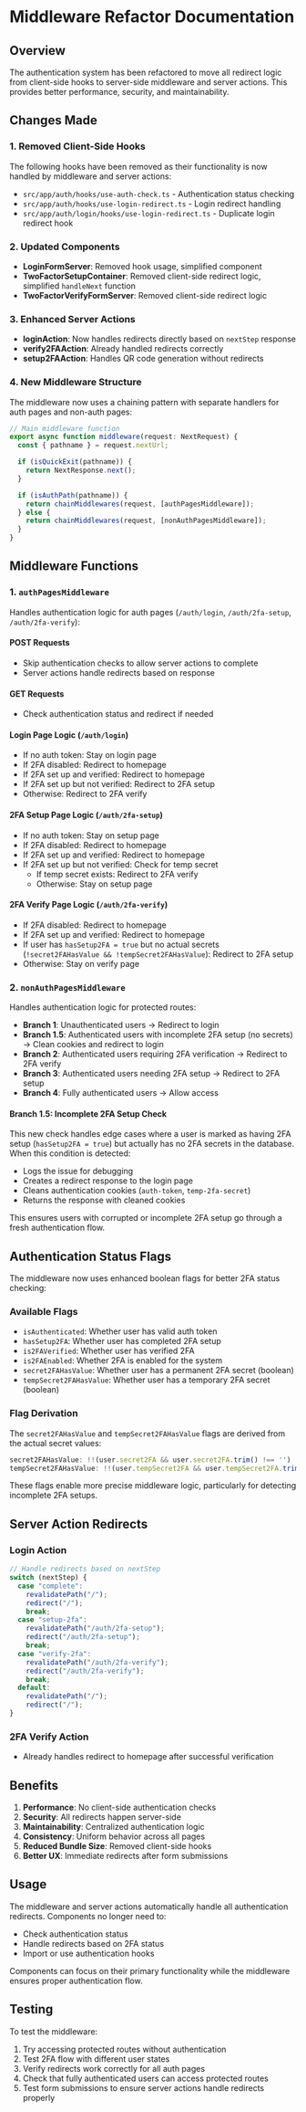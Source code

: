 # Middleware Refactor Documentation

## Overview

The authentication system has been refactored to move all redirect logic from client-side hooks to server-side middleware and server actions. This provides better performance, security, and maintainability.

## Changes Made

### 1. Removed Client-Side Hooks

The following hooks have been removed as their functionality is now handled by middleware and server actions:

- `src/app/auth/hooks/use-auth-check.ts` - Authentication status checking
- `src/app/auth/hooks/use-login-redirect.ts` - Login redirect handling
- `src/app/auth/login/hooks/use-login-redirect.ts` - Duplicate login redirect hook

### 2. Updated Components

- **LoginFormServer**: Removed hook usage, simplified component
- **TwoFactorSetupContainer**: Removed client-side redirect logic, simplified `handleNext` function
- **TwoFactorVerifyFormServer**: Removed client-side redirect logic

### 3. Enhanced Server Actions

- **loginAction**: Now handles redirects directly based on `nextStep` response
- **verify2FAAction**: Already handled redirects correctly
- **setup2FAAction**: Handles QR code generation without redirects

### 4. New Middleware Structure

The middleware now uses a chaining pattern with separate handlers for auth pages and non-auth pages:

```typescript
// Main middleware function
export async function middleware(request: NextRequest) {
  const { pathname } = request.nextUrl;

  if (isQuickExit(pathname)) {
    return NextResponse.next();
  }

  if (isAuthPath(pathname)) {
    return chainMiddlewares(request, [authPagesMiddleware]);
  } else {
    return chainMiddlewares(request, [nonAuthPagesMiddleware]);
  }
}
```

## Middleware Functions

### 1. `authPagesMiddleware`

Handles authentication logic for auth pages (`/auth/login`, `/auth/2fa-setup`, `/auth/2fa-verify`):

#### POST Requests
- Skip authentication checks to allow server actions to complete
- Server actions handle redirects based on response

#### GET Requests
- Check authentication status and redirect if needed

#### Login Page Logic (`/auth/login`)
- If no auth token: Stay on login page
- If 2FA disabled: Redirect to homepage
- If 2FA set up and verified: Redirect to homepage
- If 2FA set up but not verified: Redirect to 2FA setup
- Otherwise: Redirect to 2FA verify

#### 2FA Setup Page Logic (`/auth/2fa-setup`)
- If no auth token: Stay on setup page
- If 2FA disabled: Redirect to homepage
- If 2FA set up and verified: Redirect to homepage
- If 2FA set up but not verified: Check for temp secret
  - If temp secret exists: Redirect to 2FA verify
  - Otherwise: Stay on setup page

#### 2FA Verify Page Logic (`/auth/2fa-verify`)
- If 2FA disabled: Redirect to homepage
- If 2FA set up and verified: Redirect to homepage
- If user has `hasSetup2FA = true` but no actual secrets (`!secret2FAHasValue && !tempSecret2FAHasValue`): Redirect to 2FA setup
- Otherwise: Stay on verify page

### 2. `nonAuthPagesMiddleware`

Handles authentication logic for protected routes:

- **Branch 1**: Unauthenticated users → Redirect to login
- **Branch 1.5**: Authenticated users with incomplete 2FA setup (no secrets) → Clean cookies and redirect to login
- **Branch 2**: Authenticated users requiring 2FA verification → Redirect to 2FA verify
- **Branch 3**: Authenticated users needing 2FA setup → Redirect to 2FA setup
- **Branch 4**: Fully authenticated users → Allow access

#### Branch 1.5: Incomplete 2FA Setup Check
This new check handles edge cases where a user is marked as having 2FA setup (`hasSetup2FA = true`) but actually has no 2FA secrets in the database. When this condition is detected:
- Logs the issue for debugging
- Creates a redirect response to the login page
- Cleans authentication cookies (`auth-token`, `temp-2fa-secret`)
- Returns the response with cleaned cookies

This ensures users with corrupted or incomplete 2FA setup go through a fresh authentication flow.

## Authentication Status Flags

The middleware now uses enhanced boolean flags for better 2FA status checking:

### Available Flags
- `isAuthenticated`: Whether user has valid auth token
- `hasSetup2FA`: Whether user has completed 2FA setup
- `is2FAVerified`: Whether user has verified 2FA
- `is2FAEnabled`: Whether 2FA is enabled for the system
- `secret2FAHasValue`: Whether user has a permanent 2FA secret (boolean)
- `tempSecret2FAHasValue`: Whether user has a temporary 2FA secret (boolean)

### Flag Derivation
The `secret2FAHasValue` and `tempSecret2FAHasValue` flags are derived from the actual secret values:
```typescript
secret2FAHasValue: !!(user.secret2FA && user.secret2FA.trim() !== '')
tempSecret2FAHasValue: !!(user.tempSecret2FA && user.tempSecret2FA.trim() !== '')
```

These flags enable more precise middleware logic, particularly for detecting incomplete 2FA setups.

## Server Action Redirects

### Login Action
```typescript
// Handle redirects based on nextStep
switch (nextStep) {
  case "complete":
    revalidatePath("/");
    redirect("/");
    break;
  case "setup-2fa":
    revalidatePath("/auth/2fa-setup");
    redirect("/auth/2fa-setup");
    break;
  case "verify-2fa":
    revalidatePath("/auth/2fa-verify");
    redirect("/auth/2fa-verify");
    break;
  default:
    revalidatePath("/");
    redirect("/");
}
```

### 2FA Verify Action
- Already handles redirect to homepage after successful verification

## Benefits

1. **Performance**: No client-side authentication checks
2. **Security**: All redirects happen server-side
3. **Maintainability**: Centralized authentication logic
4. **Consistency**: Uniform behavior across all pages
5. **Reduced Bundle Size**: Removed client-side hooks
6. **Better UX**: Immediate redirects after form submissions

## Usage

The middleware and server actions automatically handle all authentication redirects. Components no longer need to:

- Check authentication status
- Handle redirects based on 2FA status
- Import or use authentication hooks

Components can focus on their primary functionality while the middleware ensures proper authentication flow.

## Testing

To test the middleware:

1. Try accessing protected routes without authentication
2. Test 2FA flow with different user states
3. Verify redirects work correctly for all auth pages
4. Check that fully authenticated users can access protected routes
5. Test form submissions to ensure server actions handle redirects properly
